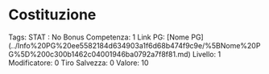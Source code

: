 # Costituzione

Tags: STAT
: No
Bonus Competenza: 1
Link PG: [Nome PG] (../Info%20PG%20ee5582184d634903a1f6d68b474f9c9e/%5BNome%20PG%5D%200c300b1462c04001946ba0792a7f8f81.md)
Livello: 1
Modificatore: 0
Tiro Salvezza: 0
Valore: 10